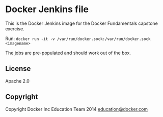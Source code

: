 # Docker Jenkins file

This is the Docker Jenkins image for the Docker Fundamentals capstone
exercise.

Run: `docker run -it -v /var/run/docker.sock:/var/run/docker.sock <imagename>`

The jobs are pre-populated and should work out of the box.

## License

Apache 2.0

## Copyright

Copyright Docker Inc Education Team 2014 <education@docker.com>
